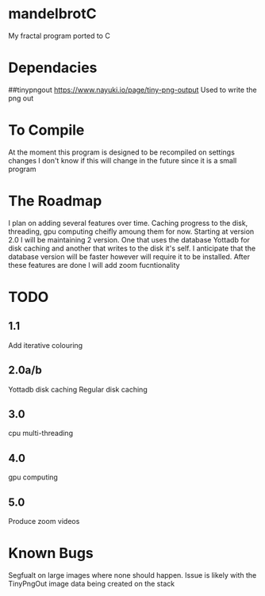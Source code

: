 # mandelbrotC

My fractal program ported to C

# Dependacies
##tinypngout
https://www.nayuki.io/page/tiny-png-output
Used to write the png out

# To Compile
At the moment this program is designed to be recompiled on settings changes
I don't know if this will change in the future since it is a small program

# The Roadmap
I plan on adding several features over time. Caching progress to the disk, threading, gpu computing cheifly amoung them for now.
Starting at version 2.0 I will be maintaining 2 version. One that uses the database Yottadb for disk caching
and another that writes to the disk it's self. I anticipate that the database version will be faster however will require
it to be installed.
After these features are done I will add zoom fucntionality

# TODO

## 1.1
Add iterative colouring

## 2.0a/b
Yottadb disk caching
Regular disk caching

## 3.0
cpu multi-threading

## 4.0
gpu computing

## 5.0
Produce zoom videos

# Known Bugs
Segfualt on large images where none should happen. Issue is likely with the TinyPngOut image data being created on the stack
